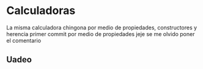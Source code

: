 # Calculadoras
La misma calculadora chingona por medio de propiedades, constructores y herencia
primer commit por medio de propiedades jeje se me olvido poner el comentario
## Uadeo
